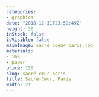 ```yaml
---
categories:
- graphics
date: "2018-12-31T23:59:49Z"
height: 30
inStock: false
isVisible: false
mainImage: sacre_coeur_paris.jpg
materials:
- ink
- paper
price: 150
slug: sacré-cœur-paris
title: Sacré-Cœur, Paris
width: 21
---
```


